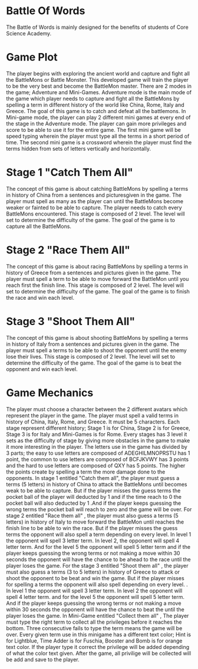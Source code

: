 # Battle Of Words

The Battle of Words is mainly designed for the benefits of students of Core Science Academy.

# Game Plot 

  The player begins with exploring the ancient world and capture and fight all the BattleMons or Battle Monster. This developed game will train the player to be the very best and become the BattleMon master. There are 2 modes in the game; Adventure and Mini-Games. 
 Adventure mode is the main mode of the game which player needs to capture and fight all the BattleMons by spelling a term in different history of the world like China, Rome, Italy and Greece. The goal of this game is to catch and defeat all the battlemons. 
 In Mini-game mode, the player can play 2 different mini games at every end of the stage in the Adventure mode. The player can gain more privileges and score to be able to use it for the entire game. The first mini game will be speed typing wherein the player must type all the terms in a short period of time. The second mini game is a crossword wherein the player must find the terms hidden from sets of letters vertically and horizontally. 

# Stage 1 "Catch Them All" 
  The concept of this game is about catching BattleMons by spelling a terms in history of China from a sentences and picturesgiven in the game. The player must spell as many as the player can until the BattleMons become weaker or fainted to be able to capture. The player needs to catch every BattleMons encountered. This stage is composed of 2 level. The level will set to determine the difficulty of the game. The goal of the game is to capture all the BattleMons. 

# Stage 2 "Race Them All" 
The concept of this game is about racing BattleMons by spelling a terms in history of Greece from a  sentences and pictures given in the game. The player must spell a term to be able to move forward the BattleMon until you reach first the finish line.   This stage is composed of 2 level. The level will set to determine the difficulty of the game. The goal of the game is to finish the race and win each level. 

# Stage 3 "Shoot Them All" 

  The concept of this game is about shooting BattleMons by spelling a terms in history of Italy from a sentences and pictures given in the game. The player must spell a terms to be able to shoot the opponent until the enemy lose their lives. This stage is composed of 2 level. The level will set to determine the difficulty of the game. The goal of the game is to beat the opponent and win each level. 
# Game Mechanics 
  The player must choose a character between the 2 different avatars which represent the player in the game. The player must spell a valid terms in history of China, Italy, Rome, and Greece. It must be 5 characters. Each stage represent different history; Stage 1 is for China, Stage 2 is for Greece, Stage 3 is for Italy and Mini-Games is for Rome. Every stages has 3 level it sets as the difficulty of stage by giving more obstacles in the game to make it more interesting in the player. 
  The letters use in the game has divided by 3 parts; the easy to use letters are composed of ADEGHILMNOPRSTU has 1 point, the common to use letters are composed of BCFJKVWY has 3 points and the hard to use letters are composed of QXY has 5 points. The higher the points create by spelling a term the more damage done to the opponents. 
  In stage 1 entitled "Catch them all", the player must guess a terms (5 letters) in history of China to attack the BattleMons until becomes weak to be able to capture. But if the player misses the guess terms the pocket ball of the player will deducted by 1 and if the time reach to 0 the pocket ball will also deducted by 1 .And if the player keeps guessing the wrong terms the pocket ball will reach to zero and the game will be over. 
  For stage 2 entitled "Race them all" , the player must also guess a terms (5 letters) in history of Italy to move forward the BattleMon until reaches the finish line to be able to win the race. But if the player misses the guess terms the opponent will also spell a term depending on every level. In level 1 the opponent will spell 3 letter term. In level 2, the opponent will spell 4 letter term. And for the level 5 the opponent will spell 5 letter term and if the player keeps guessing the wrong terms or not making a move within 30 seconds the opponent will have the chance to be ahead to the race until the player loses the game. 
  For the stage 3 entitled "Shoot them all" , the player must also guess a terms (3 to 5 letters) in history of Greece to attack or shoot the opponent to be beat and win the game. But if the player misses for spelling a terms the opponent will also spell depending on every level. . In level 1 the opponent will spell 3 letter term. In level 2 the opponent will spell 4 letter term. and for the level 5 the opponent will spell 5 letter term. And if the player keeps guessing the wrong terms or not making a move within 30 seconds the opponent will have the chance to beat the until the player loses the game. 
In Mini-Game entitled "Collect them all" ,  The player must type the right term to collect all the privileges before it reaches the bottom. Three consecutive fails to type the term means the game will be over. Every given term use in this minigame has a different text color; Hint is for Lightblue, Time Adder is for Fuschia, Booster and Bomb is for orange text color. If the player type it correct the privilege will be added depending of what the color text given. After the game, all privilige will be collected will be add and save to the player.   
